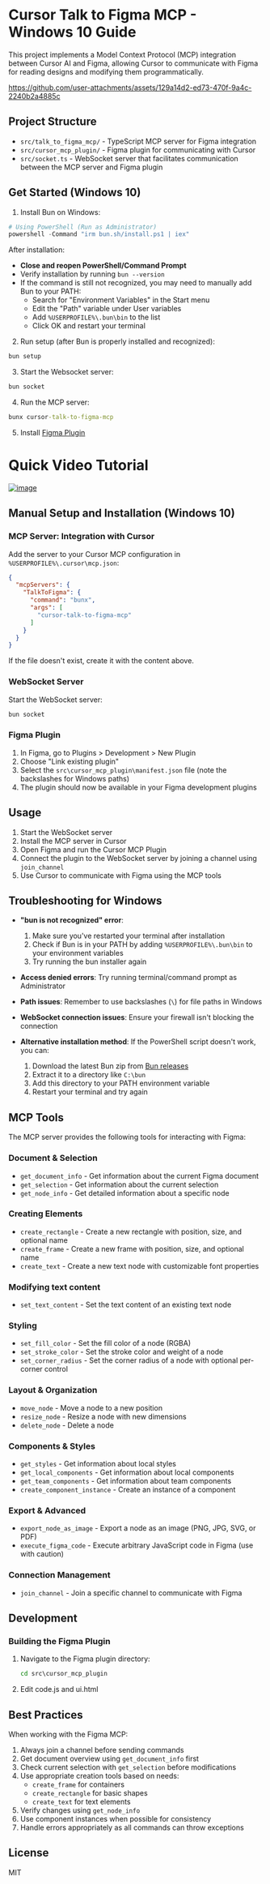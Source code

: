 # Cursor Talk to Figma MCP - Windows 10 Guide

This project implements a Model Context Protocol (MCP) integration between Cursor AI and Figma, allowing Cursor to communicate with Figma for reading designs and modifying them programmatically.

https://github.com/user-attachments/assets/129a14d2-ed73-470f-9a4c-2240b2a4885c

## Project Structure

- `src/talk_to_figma_mcp/` - TypeScript MCP server for Figma integration
- `src/cursor_mcp_plugin/` - Figma plugin for communicating with Cursor
- `src/socket.ts` - WebSocket server that facilitates communication between the MCP server and Figma plugin

## Get Started (Windows 10)

1. Install Bun on Windows:

```powershell
# Using PowerShell (Run as Administrator)
powershell -Command "irm bun.sh/install.ps1 | iex"
```

After installation:
- **Close and reopen PowerShell/Command Prompt**
- Verify installation by running `bun --version`
- If the command is still not recognized, you may need to manually add Bun to your PATH:
  - Search for "Environment Variables" in the Start menu
  - Edit the "Path" variable under User variables
  - Add `%USERPROFILE%\.bun\bin` to the list
  - Click OK and restart your terminal

2. Run setup (after Bun is properly installed and recognized):

```cmd
bun setup
```

3. Start the Websocket server:

```cmd
bun socket
```

4. Run the MCP server:

```cmd
bunx cursor-talk-to-figma-mcp
```

5. Install [Figma Plugin](#figma-plugin)

# Quick Video Tutorial

[![image](images/tutorial.jpg)](https://www.linkedin.com/posts/sonnylazuardi_just-wanted-to-share-my-latest-experiment-activity-7307821553654657024-yrh8)

## Manual Setup and Installation (Windows 10)

### MCP Server: Integration with Cursor

Add the server to your Cursor MCP configuration in `%USERPROFILE%\.cursor\mcp.json`:

```json
{
  "mcpServers": {
    "TalkToFigma": {
      "command": "bunx",
      "args": [
        "cursor-talk-to-figma-mcp"
      ]
    }
  }
}
```

If the file doesn't exist, create it with the content above.

### WebSocket Server

Start the WebSocket server:

```cmd
bun socket
```

### Figma Plugin

1. In Figma, go to Plugins > Development > New Plugin
2. Choose "Link existing plugin"
3. Select the `src\cursor_mcp_plugin\manifest.json` file (note the backslashes for Windows paths)
4. The plugin should now be available in your Figma development plugins

## Usage

1. Start the WebSocket server
2. Install the MCP server in Cursor
3. Open Figma and run the Cursor MCP Plugin
4. Connect the plugin to the WebSocket server by joining a channel using `join_channel`
5. Use Cursor to communicate with Figma using the MCP tools

## Troubleshooting for Windows

- **"bun is not recognized" error**: 
  1. Make sure you've restarted your terminal after installation
  2. Check if Bun is in your PATH by adding `%USERPROFILE%\.bun\bin` to your environment variables
  3. Try running the bun installer again

- **Access denied errors**: Try running terminal/command prompt as Administrator

- **Path issues**: Remember to use backslashes (`\`) for file paths in Windows

- **WebSocket connection issues**: Ensure your firewall isn't blocking the connection

- **Alternative installation method**: If the PowerShell script doesn't work, you can:
  1. Download the latest Bun zip from [Bun releases](https://github.com/oven-sh/bun/releases)
  2. Extract it to a directory like `C:\bun`
  3. Add this directory to your PATH environment variable
  4. Restart your terminal and try again

## MCP Tools

The MCP server provides the following tools for interacting with Figma:

### Document & Selection

- `get_document_info` - Get information about the current Figma document
- `get_selection` - Get information about the current selection
- `get_node_info` - Get detailed information about a specific node

### Creating Elements

- `create_rectangle` - Create a new rectangle with position, size, and optional name
- `create_frame` - Create a new frame with position, size, and optional name
- `create_text` - Create a new text node with customizable font properties

### Modifying text content

- `set_text_content` - Set the text content of an existing text node

### Styling

- `set_fill_color` - Set the fill color of a node (RGBA)
- `set_stroke_color` - Set the stroke color and weight of a node
- `set_corner_radius` - Set the corner radius of a node with optional per-corner control

### Layout & Organization

- `move_node` - Move a node to a new position
- `resize_node` - Resize a node with new dimensions
- `delete_node` - Delete a node

### Components & Styles

- `get_styles` - Get information about local styles
- `get_local_components` - Get information about local components
- `get_team_components` - Get information about team components
- `create_component_instance` - Create an instance of a component

### Export & Advanced

- `export_node_as_image` - Export a node as an image (PNG, JPG, SVG, or PDF)
- `execute_figma_code` - Execute arbitrary JavaScript code in Figma (use with caution)

### Connection Management

- `join_channel` - Join a specific channel to communicate with Figma

## Development

### Building the Figma Plugin

1. Navigate to the Figma plugin directory:

   ```cmd
   cd src\cursor_mcp_plugin
   ```

2. Edit code.js and ui.html

## Best Practices

When working with the Figma MCP:

1. Always join a channel before sending commands
2. Get document overview using `get_document_info` first
3. Check current selection with `get_selection` before modifications
4. Use appropriate creation tools based on needs:
   - `create_frame` for containers
   - `create_rectangle` for basic shapes
   - `create_text` for text elements
5. Verify changes using `get_node_info`
6. Use component instances when possible for consistency
7. Handle errors appropriately as all commands can throw exceptions

## License

MIT
